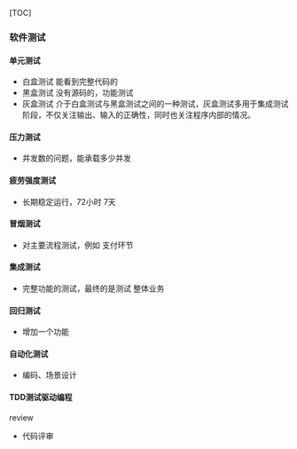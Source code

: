 [TOC]

### 软件测试

#### 单元测试

- 白盒测试  能看到完整代码的
- 黑盒测试  没有源码的，功能测试
- 灰盒测试  介于白盒测试与黑盒测试之间的一种测试，灰盒测试多用于集成测试阶段，不仅关注输出、输入的正确性，同时也关注程序内部的情况。

#### 压力测试

- 并发数的问题，能承载多少并发

#### 疲劳强度测试

- 长期稳定运行，72小时 7天

#### 冒烟测试

- 对主要流程测试，例如 支付环节

#### 集成测试

- 完整功能的测试，最终的是测试 整体业务

#### 回归测试

- 增加一个功能

#### 自动化测试

- 编码、场景设计

#### TDD测试驱动编程

review

- 代码评审